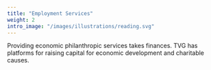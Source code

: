 ```yaml
---
title: "Employment Services"
weight: 2
intro_image: "/images/illustrations/reading.svg"
---
```



Providing economic philanthropic services takes finances. TVG has platforms for raising capital for economic development and charitable causes.